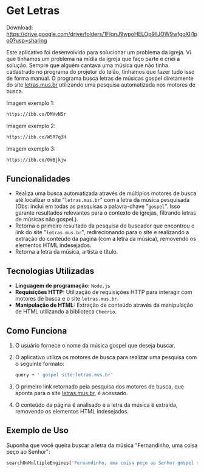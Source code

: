 # Get Letras

Download: https://drive.google.com/drive/folders/1FIqnJ9wpoHELOp9llJOW9wfgoXIj1po0?usp=sharing

Este aplicativo foi desenvolvido para solucionar um problema da igreja.
Vi que tínhamos um problema na mídia da igreja que faço parte e criei a solução.
Sempre que alguém cantava uma música que não tinha cadastrado no programa do projetor do telão, tínhamos que fazer tudo isso de forma manual.
O programa busca letras de músicas gospel diretamente do site [letras.mus.br](https://www.letras.mus.br/) utilizando uma pesquisa automatizada nos motores de busca.

Imagem exemplo 1:
  ```bash
  https://ibb.co/DMVvNSr
  ```

Imagem exemplo 2:
  ```bash
  https://ibb.co/W5R7q3H
  ```

Imagem exemplo 3:
  ```bash
  https://ibb.co/0mBjkjw
  ```

## Funcionalidades

- Realiza uma busca automatizada através de múltiplos motores de busca até localizar o site "`letras.mus.br`" com a letra da música pesquisada (Obs: inclui em todas as pesquisas a palavra-chave "`gospel`". Isso garante resultados relevantes para o contexto de igrejas, filtrando letras de músicas não gospel.).
- Retorna o primeiro resultado da pesquisa do buscador que encontrou o link do site "`letras.mus.br`", redirecionando para o site e realizando a extração do conteúdo da pagina (com a letra da música), removendo os elementos HTML indesejados.
- Retorna a letra da música, artista e título.
  
## Tecnologias Utilizadas

- **Linguagem de programação:** `Node.js`
- **Requisições HTTP:** Utilização de requisições HTTP para interagir com motores de busca e o site `letras.mus.br`.
- **Manipulação de HTML:** Extração de conteúdo através da manipulação de HTML utilizando a biblioteca `Cheerio`.

## Como Funciona

1. O usuário fornece o nome da música gospel que deseja buscar.
2. O aplicativo utiliza os motores de busca para realizar uma pesquisa com o seguinte formato:

    ```bash
    query + ' gospel site:letras.mus.br'
    ```

3. O primeiro link retornado pela pesquisa dos motores de busca, que aponta para o site [letras.mus.br](https://www.letras.mus.br/), é acessado.
4. O conteúdo da página é analisado e a letra da música é extraída, removendo os elementos HTML indesejados.

## Exemplo de Uso

Suponha que você queira buscar a letra da música "Fernandinho, uma coisa peço ao Senhor":

```bash
searchOnMultipleEngines('Fernandinho, uma coisa peço ao Senhor gospel site:letras.mus.br');
